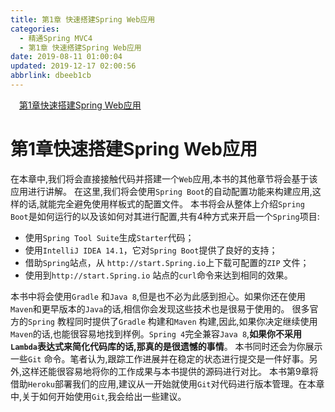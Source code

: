 ```yaml
---
title: 第1章 快速搭建Spring Web应用
categories: 
  - 精通Spring MVC4
  - 第1章 快速搭建Spring Web应用
date: 2019-08-11 01:00:04
updated: 2019-12-17 02:00:56
abbrlink: dbeeb1cb
---
```

<div id='my_toc'><a href="/ReadingNotes/dbeeb1cb/#第1章快速搭建Spring-Web应用" class="header_1">第1章快速搭建Spring Web应用</a>&nbsp;<br></div>
<style>.header_1{margin-left: 1em;}.header_2{margin-left: 2em;}.header_3{margin-left: 3em;}.header_4{margin-left: 4em;}.header_5{margin-left: 5em;}.header_6{margin-left: 6em;}</style>
<!--more-->
<script>if (navigator.platform.search('arm')==-1){document.getElementById('my_toc').style.display = 'none';}var e,p = document.getElementsByTagName('p');while (p.length>0) {e = p[0];e.parentElement.removeChild(e);}</script>

<!--end-->
# 第1章快速搭建Spring Web应用 #
在本章中,我们将会直接接触代码并搭建一个`Web`应用,本书的其他章节将会基于该应用进行讲解。
在这里,我们将会使用`Spring Boot`的自动配置功能来构建应用,这样的话,就能完全避免使用样板式的配置文件。
本书将会从整体上介绍`Spring Boot`是如何运行的以及该如何对其进行配置,共有4种方式来开启一个`Spring`项目:
- 使用`Spring Tool Suite`生成`Starter`代码； 
- 使用`IntelliJ IDEA 14.1`，它对`Spring Boot`提供了良好的支持； 
- 借助`Spring`站点，从 `http://start.Spring.io`上下载可配置的`ZIP` 文件； 
- 使用到`http://start.Spring.io` 站点的`curl`命令来达到相同的效果。 

本书中将会使用`Gradle` 和`Java 8`,但是也不必为此感到担心。如果你还在使用`Maven`和更早版本的`Java`的话,相信你会发现这些技术也是很易于使用的。
很多官方的`Spring` 教程同时提供了`Gradle` 构建和`Maven` 构建,因此,如果你决定继续使用`Maven`的话,也能很容易地找到样例。`Spring 4`完全兼容`Java 8`,**如果你不采用`Lambda`表达式来简化代码库的话,那真的是很遗憾的事情**。
本书同时还会为你展示一些`Git` 命令。笔者认为,跟踪工作进展并在稳定的状态进行提交是一件好事。另外,这样还能很容易地将你的工作成果与本书提供的源码进行对比。
本书第9章将借助`Heroku`部署我们的应用,建议从一开始就使用`Git`对代码进行版本管理。在本章中,关于如何开始使用`Git`,我会给出一些建议。


